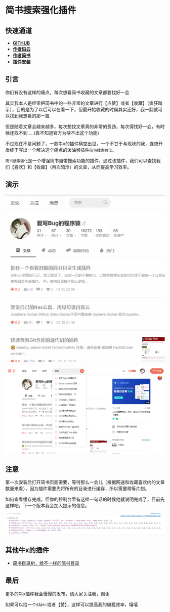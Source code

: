 # 简书搜索强化插件

## 快速通道

- **[GITHUB](https://github.com/WumaCoder/mini-tools.git)**
- **[作者码云](https://gitee.com/wuma/mini-tools)**
- **[作者简书](https://www.jianshu.com/u/c5090bf9d2f3)**
- **[插件安装](https://greasyfork.org/zh-CN/scripts/400102-%E7%AE%80%E4%B9%A6%E6%90%9C%E7%B4%A2%E5%BC%BA%E5%8C%96)**

## 引言

你们有没有这样的痛点，每次想看简书收藏的文章都要找好一会

其实我本人是经常把简书中的一些非常的文章进行【点赞】或者【收藏】（疯狂暗示），目的是为了以后可以在看一下，但最开始收藏的时候其实还好，我一翻就可以找到我想看的那一篇

但是随着文章会越来越多，每次想找文章真的非常的费劲，每次得找好一会，有时候还找不到…..(真不知道官方为啥不出这个功能)

不过现在不是问题了，一款牛x的插件横空出世，一个不甘于与现状的我，连夜开发终于写出一个解决这个痛点的泼油猴插件`简书搜索强化`。

`简书搜索强化`是一个增强简书自带搜索功能的插件，通过该插件，我们可以查找我们【喜欢】和【收藏】（再次暗示）的文章，从而提高学习效率。

## 演示

![GIF](readme.assets/GIF.gif)

![image-20200408234130843](readme.assets/image-20200408234130843.png)

## 注意

第一次安装后打开简书页面需要，等待那么一会儿（根据网速和收藏喜欢内的文章数量来看），因为插件需要先将所有的目录进行缓存，所以需要稍等片刻。

如何查看缓存完成，但你的控制台里有这样一句话的时候他就说明完成了，目前先这样吧，下一个版本我会加入提示的信息。

![image-20200408235758979](readme.assets/image-20200408235758979.png)

## 其他牛x的插件

- [简书目录树，给不一样的简书目录](https://github.com/WumaCoder/mini-tools/tree/master/tampermonkey-scripts/jianshu-dir-tree)

## 最后

更多的牛x插件我会慢慢的发布，请大家关注我，谢谢

如果可以给一个star~或者【赞】，这样可以提高我的编程效率，嘻嘻